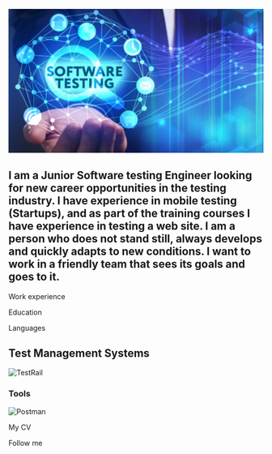 ![Header](https://github.com/Julia760/julia760/blob/main/assets/354c5fe31a70190fb3ef34bd660f5752012a4ccb.webp)

## I am a Junior Software testing Engineer looking for new career opportunities in the testing industry. I have experience in mobile testing (Startups), and as part of the training courses I have experience in testing a web site. I am a person who does not stand still, always develops and quickly adapts to new conditions. I want to work in a friendly team that sees its goals and goes to it.

Work experience

Education

Languages

## Test Management Systems

![TestRail](https://img.shields.io/badge/-TestRail-4682B4?style=for-the-badge&logo=testrail&logoColor=2E8B57)

### Tools

![Postman](https://img.shields.io/badge/-Postman-4682B4?style=for-the-badge&logo=postman&logoColor=FF8C00)

My CV

Follow me
